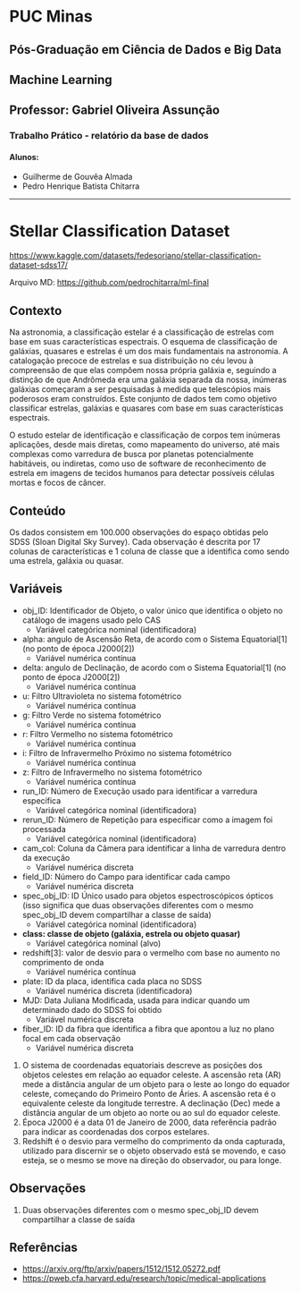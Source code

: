 # PUC Minas
## Pós-Graduação em Ciência de Dados e Big Data
## Machine Learning
## Professor: Gabriel Oliveira Assunção
### Trabalho Prático - relatório da base de dados

#### Alunos:
- Guilherme de Gouvêa Almada
- Pedro Henrique Batista Chitarra

---

# Stellar Classification Dataset
https://www.kaggle.com/datasets/fedesoriano/stellar-classification-dataset-sdss17/

Arquivo MD: https://github.com/pedrochitarra/ml-final

## Contexto
Na astronomia, a classificação estelar é a classificação de estrelas com base em suas características espectrais. O esquema de classificação de galáxias, quasares e estrelas é um dos mais fundamentais na astronomia. A catalogação precoce de estrelas e sua distribuição no céu levou à compreensão de que elas compõem nossa própria galáxia e, seguindo a distinção de que Andrômeda era uma galáxia separada da nossa, inúmeras galáxias começaram a ser pesquisadas à medida que telescópios mais poderosos eram construídos. Este conjunto de dados tem como objetivo classificar estrelas, galáxias e quasares com base em suas características espectrais.

O estudo estelar de identificação e classificação de corpos tem inúmeras aplicações, desde mais diretas, como mapeamento do universo, até mais complexas como varredura de busca por planetas potencialmente habitáveis, ou indiretas, como uso de software de reconhecimento de estrela em imagens de tecidos humanos para detectar possíveis células mortas e focos de câncer.

## Conteúdo
Os dados consistem em 100.000 observações do espaço obtidas pelo SDSS (Sloan Digital Sky Survey). Cada observação é descrita por 17 colunas de características e 1 coluna de classe que a identifica como sendo uma estrela, galáxia ou quasar.

## Variáveis
- obj_ID: Identificador de Objeto, o valor único que identifica o objeto no catálogo de imagens usado pelo CAS
  - Variável categórica nominal (identificadora)
- alpha:  angulo de Ascensão Reta, de acordo com o Sistema Equatorial[1] (no ponto de época J2000[2])
  - Variável numérica contínua
- delta:  angulo de Declinação, de acordo com o Sistema Equatorial[1]  (no ponto de época J2000[2])
  - Variável numérica contínua
- u: Filtro Ultravioleta no sistema fotométrico
    - Variável numérica contínua
- g: Filtro Verde no sistema fotométrico
    - Variável numérica contínua
- r: Filtro Vermelho no sistema fotométrico
    - Variável numérica contínua
- i: Filtro de Infravermelho Próximo no sistema fotométrico
    - Variável numérica contínua
- z: Filtro de Infravermelho no sistema fotométrico
    - Variável numérica contínua
- run_ID: Número de Execução usado para identificar a varredura específica
    - Variável categórica nominal (identificadora)
- rerun_ID: Número de Repetição para especificar como a imagem foi processada
    - Variável categórica nominal (identificadora)
- cam_col: Coluna da Câmera para identificar a linha de varredura dentro da execução
    - Variável numérica discreta
- field_ID: Número do Campo para identificar cada campo
    - Variável numérica discreta
- spec_obj_ID: ID Único usado para objetos espectroscópicos ópticos (isso significa que duas observações diferentes com o mesmo spec_obj_ID devem compartilhar a classe de saída)
    - Variável categórica nominal (identificadora)
- **class: classe de objeto (galáxia, estrela ou objeto quasar)**
    - Variável categórica nominal (alvo)
- redshift[3]: valor de desvio para o vermelho com base no aumento no comprimento de onda
    - Variável numérica contínua
- plate: ID da placa, identifica cada placa no SDSS
    - Variável numérica discreta (identificadora)
- MJD: Data Juliana Modificada, usada para indicar quando um determinado dado do SDSS foi obtido
    - Variável numérica discreta
- fiber_ID: ID da fibra que identifica a fibra que apontou a luz no plano focal em cada observação
    - Variável numérica discreta

1. O sistema de coordenadas equatoriais descreve as posições dos objetos celestes em relação ao equador celeste. A ascensão reta (AR) mede a distância angular de um objeto para o leste ao longo do equador celeste, começando do Primeiro Ponto de Áries. A ascensão reta é o equivalente celeste da longitude terrestre. A declinação (Dec) mede a distância angular de um objeto ao norte ou ao sul do equador celeste.
2. Época J2000 é a data 01 de Janeiro de 2000, data referência padrão para indicar as coordenadas dos corpos estelares.
3. Redshift é o desvio para vermelho do comprimento da onda capturada, utilizado para discernir se o objeto observado está se movendo, e caso esteja, se o mesmo se move na direção do observador, ou para longe.

## Observações
1. Duas observações diferentes com o mesmo spec_obj_ID devem compartilhar a classe de saída

## Referências
- https://arxiv.org/ftp/arxiv/papers/1512/1512.05272.pdf
- https://pweb.cfa.harvard.edu/research/topic/medical-applications
